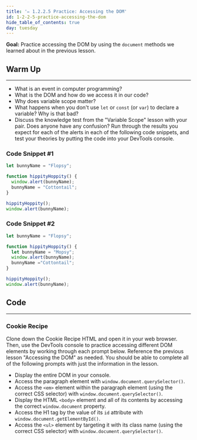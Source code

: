 ```yaml
---
title: '✏️ 1.2.2.5 Practice: Accessing the DOM'
id: 1-2-2-5-practice-accessing-the-dom
hide_table_of_contents: true
day: tuesday
---
```


**Goal:** Practice accessing the DOM by using the `document` methods we learned about in the previous lesson.

## Warm Up
---

* What is an event in computer programming?
* What is the DOM and how do we access it in our code?
* Why does variable scope matter?
* What happens when you don't use `let` or `const` (or `var`) to declare a variable?  Why is that bad?
* Discuss the knowledge test from the "Variable Scope" lesson with your pair. Does anyone have any confusion? Run through the results you expect for each of the alerts in each of the following code snippets, and test your theories by putting the code into your DevTools console.

### Code Snippet #1

```javascript
let bunnyName = "Flopsy";

function hippityHoppity() {
  window.alert(bunnyName);
  bunnyName = "Cottontail";
}

hippityHoppity();
window.alert(bunnyName);
```

### Code Snippet #2

```javascript
let bunnyName = "Flopsy";

function hippityHoppity() {
  let bunnyName = "Mopsy";
  window.alert(bunnyName);
  bunnyName ="Cottontail";
}

hippityHoppity();
window.alert(bunnyName);
```

## Code
---

### Cookie Recipe

Clone down the Cookie Recipe HTML and open it in your web browser. Then, use the DevTools console to practice accessing different DOM elements by working through each prompt below. Reference the previous lesson "Accessing the DOM" as needed. You should be able to complete all of the following prompts with just the information in the lesson. 

* Display the entire DOM in your console.
* Access the paragraph element with `window.document.querySelector()`.
* Access the `<em>` element within the paragraph element (using the correct CSS selector) with `window.document.querySelector()`.
* Display the HTML `<body>` element and all of its contents by accessing the correct `window.document` property.
* Access the H1 tag by the value of its `id` attribute with `window.document.getElementById()`.
* Access the `<ul>` element by targeting it with its class name (using the correct CSS selector) with `window.document.querySelector()`.
